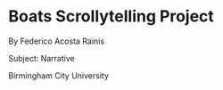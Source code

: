 # Boats Scrollytelling Project

By Federico Acosta Rainis

Subject: Narrative

Birmingham City University


